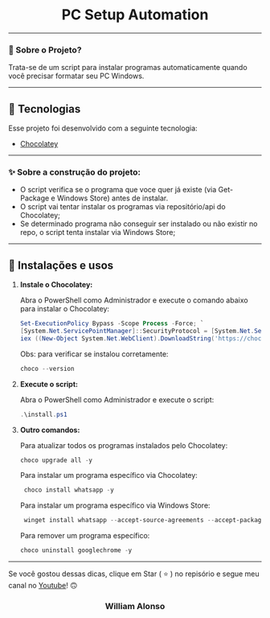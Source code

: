 <h1 align="center">
    PC Setup Automation
</h1>

---

</div>



### 🤔 Sobre o Projeto?

Trata-se de um script para instalar programas automaticamente quando você precisar formatar seu PC Windows.

---

## 🚀 Tecnologias

Esse projeto foi desenvolvido com a seguinte tecnologia:

- [Chocolatey](https://chocolatey.org/)

---

### ✨ Sobre a construção do projeto:

- O script verifica se o programa que voce quer já existe (via Get-Package e Windows Store) antes de instalar.
- O script vai tentar instalar os programas via repositório/api do Chocolatey;
- Se determinado programa não conseguir ser instalado ou não existir no repo, o script tenta instalar via Windows Store;

---

## 🙅 Instalações e usos

1. **Instale o Chocolatey:**

   Abra o PowerShell como Administrador e execute o comando abaixo para instalar o Chocolatey:

   ```powershell
   Set-ExecutionPolicy Bypass -Scope Process -Force; `
   [System.Net.ServicePointManager]::SecurityProtocol = [System.Net.SecurityProtocolType]::Tls12; `
   iex ((New-Object System.Net.WebClient).DownloadString('https://chocolatey.org/install.ps1'))
   ```

    Obs: para verificar se instalou corretamente:
 
    ```powershell
    choco --version
    ```



3. **Execute o script:**

    Abra o PowerShell como Administrador e execute o script:

    ```powershell
    .\install.ps1
    ```
        
4. **Outro comandos:**

    Para atualizar todos os programas instalados pelo Chocolatey:
   
    ```powershell
    choco upgrade all -y
    ```

    Para instalar um programa específico via Chocolatey:

   ```powershell
    choco install whatsapp -y
    ```

   Para instalar um programa específico via Windows Store:

   ```powershell
    winget install whatsapp --accept-source-agreements --accept-package-agreements
    ```
   
    Para remover um programa específico:

    ```powershell
    choco uninstall googlechrome -y
    ```

---

Se você gostou dessas dicas,  clique em Star ( :star: ) no repisório e segue meu canal no [Youtube](https://www.youtube.com/@CavernadoFront)! :upside_down_face:
    
<h3 align="center">William Alonso</h3>
